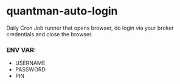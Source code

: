 # quantman-auto-login

Daily Cron Job runner that opens browser, do login via your broker credentials and close the browser.
### ENV VAR:

- USERNAME 
- PASSWORD
- PIN
